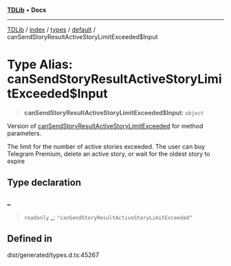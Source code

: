 [**TDLib**](../../../../../../README.md) • **Docs**

***

[TDLib](../../../../../../modules.md) / [index](../../../../../README.md) / [types](../../../README.md) / [default](../README.md) / canSendStoryResultActiveStoryLimitExceeded$Input

# Type Alias: canSendStoryResultActiveStoryLimitExceeded$Input

> **canSendStoryResultActiveStoryLimitExceeded$Input**: `object`

Version of [canSendStoryResultActiveStoryLimitExceeded](canSendStoryResultActiveStoryLimitExceeded.md) for method parameters.

The limit for the number of active stories exceeded. The user can buy Telegram Premium, delete an active story, or wait for the oldest story to expire

## Type declaration

### \_

> `readonly` **\_**: `"canSendStoryResultActiveStoryLimitExceeded"`

## Defined in

dist/generated/types.d.ts:45267
